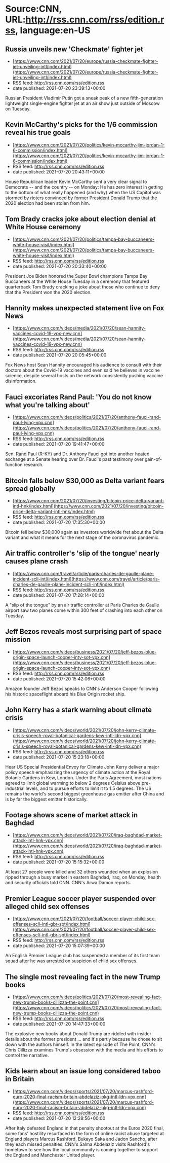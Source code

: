 # Source:CNN, URL:http://rss.cnn.com/rss/edition.rss, language:en-US

## Russia unveils new 'Checkmate' fighter jet
 - [https://www.cnn.com/2021/07/20/europe/russia-checkmate-fighter-jet-unveiling-intl/index.html](https://www.cnn.com/2021/07/20/europe/russia-checkmate-fighter-jet-unveiling-intl/index.html)
 - RSS feed: http://rss.cnn.com/rss/edition.rss
 - date published: 2021-07-20 23:39:13+00:00

Russian President Vladimir Putin got a sneak peak of a new fifth-generation lightweight single-engine fighter jet at an air show just outside of Moscow on Tuesday.

## Kevin McCarthy's picks for the 1/6 commission reveal his true goals
 - [https://www.cnn.com/2021/07/20/politics/kevin-mccarthy-jim-jordan-1-6-commission/index.html](https://www.cnn.com/2021/07/20/politics/kevin-mccarthy-jim-jordan-1-6-commission/index.html)
 - RSS feed: http://rss.cnn.com/rss/edition.rss
 - date published: 2021-07-20 20:43:11+00:00

House Republican leader Kevin McCarthy sent a very clear signal to Democrats -- and the country -- on Monday: He has zero interest in getting to the bottom of what really happened (and why) when the US Capitol was stormed by rioters convinced by former President Donald Trump that the 2020 election had been stolen from him.

## Tom Brady cracks joke about election denial at White House ceremony
 - [https://www.cnn.com/2021/07/20/politics/tampa-bay-buccaneers-white-house-visit/index.html](https://www.cnn.com/2021/07/20/politics/tampa-bay-buccaneers-white-house-visit/index.html)
 - RSS feed: http://rss.cnn.com/rss/edition.rss
 - date published: 2021-07-20 20:33:40+00:00

President Joe Biden honored the Super Bowl champions Tampa Bay Buccaneers at the White House Tuesday in a ceremony that featured quarterback Tom Brady cracking a joke about those who continue to deny that the President won the 2020 election.

## Hannity makes unexpected statement live on Fox News
 - [https://www.cnn.com/videos/media/2021/07/20/sean-hannity-vaccines-covid-19-vpx-new.cnn](https://www.cnn.com/videos/media/2021/07/20/sean-hannity-vaccines-covid-19-vpx-new.cnn)
 - RSS feed: http://rss.cnn.com/rss/edition.rss
 - date published: 2021-07-20 20:05:45+00:00

Fox News host Sean Hannity encouraged his audience to consult with their doctors about the Covid-19 vaccines and even said he believes in vaccine science, despite several hosts on the network consistently pushing vaccine disinformation.

## Fauci excoriates Rand Paul: 'You do not know what you're talking about'
 - [https://www.cnn.com/videos/politics/2021/07/20/anthony-fauci-rand-paul-lying-vpx.cnn](https://www.cnn.com/videos/politics/2021/07/20/anthony-fauci-rand-paul-lying-vpx.cnn)
 - RSS feed: http://rss.cnn.com/rss/edition.rss
 - date published: 2021-07-20 19:41:47+00:00

Sen. Rand Paul (R-KY) and Dr. Anthony Fauci got into another heated exchange at a Senate hearing over Dr. Fauci's past testimony over gain-of-function research.

## Bitcoin falls below $30,000 as Delta variant fears spread globally
 - [https://www.cnn.com/2021/07/20/investing/bitcoin-price-delta-variant-intl-hnk/index.html](https://www.cnn.com/2021/07/20/investing/bitcoin-price-delta-variant-intl-hnk/index.html)
 - RSS feed: http://rss.cnn.com/rss/edition.rss
 - date published: 2021-07-20 17:35:30+00:00

Bitcoin fell below $30,000 again as investors worldwide fret about the Delta variant and what it means for the next stage of the coronavirus pandemic.

## Air traffic controller's 'slip of the tongue' nearly causes plane crash
 - [https://www.cnn.com/travel/article/paris-charles-de-gaulle-plane-incident-scli-intl/index.html](https://www.cnn.com/travel/article/paris-charles-de-gaulle-plane-incident-scli-intl/index.html)
 - RSS feed: http://rss.cnn.com/rss/edition.rss
 - date published: 2021-07-20 17:28:14+00:00

A "slip of the tongue" by an air traffic controller at Paris Charles de Gaulle airport saw two planes come within 300 feet of crashing into each other on Tuesday.

## Jeff Bezos reveals most surprising part of space mission
 - [https://www.cnn.com/videos/business/2021/07/20/jeff-bezos-blue-origin-space-launch-cooper-intv-sot-vpx.cnn](https://www.cnn.com/videos/business/2021/07/20/jeff-bezos-blue-origin-space-launch-cooper-intv-sot-vpx.cnn)
 - RSS feed: http://rss.cnn.com/rss/edition.rss
 - date published: 2021-07-20 15:42:06+00:00

Amazon founder Jeff Bezos speaks to CNN's Anderson Cooper following his historic spaceflight aboard his Blue Origin rocket ship.

## John Kerry has a stark warning about climate crisis
 - [https://www.cnn.com/videos/world/2021/07/20/john-kerry-climate-crisis-speech-royal-botanical-gardens-kew-intl-ldn-vpx.cnn](https://www.cnn.com/videos/world/2021/07/20/john-kerry-climate-crisis-speech-royal-botanical-gardens-kew-intl-ldn-vpx.cnn)
 - RSS feed: http://rss.cnn.com/rss/edition.rss
 - date published: 2021-07-20 15:23:18+00:00

Hear US Special Presidential Envoy for Climate John Kerry deliver a major policy speech emphasizing the urgency of climate action at the Royal Botanic Gardens in Kew, London. Under the Paris Agreement, most nations agreed to limit global warming to below 2 degrees Celsius above pre-industrial levels, and to pursue efforts to limit it to 1.5 degrees. The US remains the world's second biggest greenhouse gas emitter after China and is by far the biggest emitter historically.

## Footage shows scene of market attack in Baghdad
 - [https://www.cnn.com/videos/world/2021/07/20/iraq-baghdad-market-attack-intl-hnk-vpx.cnn](https://www.cnn.com/videos/world/2021/07/20/iraq-baghdad-market-attack-intl-hnk-vpx.cnn)
 - RSS feed: http://rss.cnn.com/rss/edition.rss
 - date published: 2021-07-20 15:15:32+00:00

At least 27 people were killed and 32 others wounded when an explosion ripped through a busy market in eastern Baghdad, Iraq, on Monday, health and security officials told CNN. CNN's Arwa Damon reports.

## Premier League soccer player suspended over alleged child sex offenses
 - [https://www.cnn.com/2021/07/20/football/soccer-player-child-sex-offenses-scli-intl-gbr-spt/index.html](https://www.cnn.com/2021/07/20/football/soccer-player-child-sex-offenses-scli-intl-gbr-spt/index.html)
 - RSS feed: http://rss.cnn.com/rss/edition.rss
 - date published: 2021-07-20 15:07:39+00:00

An English Premier League club has suspended a member of its first team squad after he was arrested on suspicion of child sex offenses.

## The single most revealing fact in the new Trump books
 - [https://www.cnn.com/videos/politics/2021/07/20/most-revealing-fact-new-trump-books-cillizza-the-point.cnn](https://www.cnn.com/videos/politics/2021/07/20/most-revealing-fact-new-trump-books-cillizza-the-point.cnn)
 - RSS feed: http://rss.cnn.com/rss/edition.rss
 - date published: 2021-07-20 14:47:33+00:00

The explosive new books about Donald Trump are riddled with insider details about the former president ... and it's partly because he chose to sit down with the authors himself. In the latest episode of The Point, CNN's Chris Cillizza examines Trump's obsession with the media and his efforts to control the narrative.

## Kids learn about an issue long considered taboo in Britain
 - [https://www.cnn.com/videos/sports/2021/07/20/marcus-rashford-euro-2020-final-racism-britain-abdelaziz-pkg-intl-ldn-vpx.cnn](https://www.cnn.com/videos/sports/2021/07/20/marcus-rashford-euro-2020-final-racism-britain-abdelaziz-pkg-intl-ldn-vpx.cnn)
 - RSS feed: http://rss.cnn.com/rss/edition.rss
 - date published: 2021-07-20 12:28:56+00:00

After Italy defeated England in that penalty shootout at the Euros 2020 final, some fans' hostility resurfaced in the form of online racist abuse targeted at England players Marcus Rashford, Bukayo Saka and Jadon Sancho, after they each missed penalties. CNN's Salma Abdelaziz visits Rashford's hometown to see how the local community is coming together to support the England and Manchester United player.

